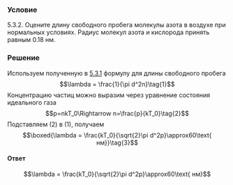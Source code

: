 ###  Условие 

$5.3.2.$ Оцените длину свободного пробега молекулы азота в воздухе при нормальных условиях. Радиус молекул азота и кислорода принять равным $0.18 \text{ нм}$. 

### Решение

Используем полученную в [5.3.1](/ru/5.3.1) формулу для длины свободного пробега $$\lambda = \frac{1}{\pi d^2n}\tag{1}$$ Концентрацию частиц можно выразим через уравнение состояния идеального газа $$p=nkT_0\Rightarrow n=\frac{p}{kT_0}\tag{2}$$ Подставляем $(2)$ в $(1)$, получаем $$\boxed{\lambda = \frac{kT_0}{\sqrt{2}\pi d^2p}\approx60\text{ нм}}\tag{3}$$ 

#### Ответ

$$\lambda = \frac{kT_0}{\sqrt{2}\pi d^2p}\approx60\text{ нм}$$ 
